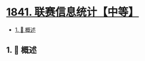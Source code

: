 # [1841. 联赛信息统计【中等】](https://github.com/tnotesjs/TNotes.leetcode/tree/main/notes/1841.%20%E8%81%94%E8%B5%9B%E4%BF%A1%E6%81%AF%E7%BB%9F%E8%AE%A1%E3%80%90%E4%B8%AD%E7%AD%89%E3%80%91)

<!-- region:toc -->

- [1. 📝 概述](#1--概述)

<!-- endregion:toc -->

## 1. 📝 概述
